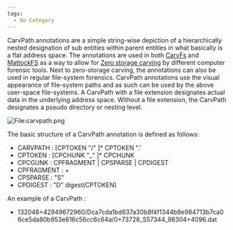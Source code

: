 ```yaml
---
tags:
  - No Category
---
```

CarvPath annotations are a simple string-wise depiction of a
hierarchically nested designation of sub entities within parent entities
in what basically is a flat address space. The annotations are used in
both [CarvFs](carvfs.md) and [MattockFS](mattockfs.md)
as a way to allow for [Zero storage
carving](zero_storage_carving.md) by different computer forensic
tools. Next to zero-storage carving, the annotations can also be used in
regular file-system forensics. CarvPath annotations use the visual
appearance of file-system paths and as such can be used by the above
user-space file-systems. A CarvPath with a file extension designates
actual data in the underlying address space. Without a file extension,
the CarvPath designates a pseudo directory or nesting level.

![<File:carvpath.png>](carvpath.png "File:carvpath.png")

The basic structure of a CarvPath annotation is defined as follows:

- CARVPATH : \[CPTOKEN "/" \]\* CPTOKEN ".' <extension>
- CPTOKEN : \[CPCHUNK "_" \]\* CPCHUNK
- CPCGUNK : CPFRAGMENT \| CPSPARSE \| CPDIGEST
- CPFRAGMENT : <offset> + <size>
- CPSPARSE : "S" <size>
- CPDIGEST : "D" digest(CPTOKEN)

An example of a CarvPath :

- 132048+42949672960/Dca7cda1bd637a30b8f4f1344b9e984713b7ca06ce5da80b953e616c56cc6c64a/0+73728_S57344_98304+4096.dat